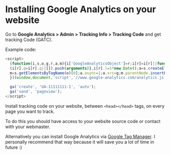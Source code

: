 # Installing Google Analytics on your website

Go to **Google Analytics > Admin > Tracking Info > Tracking Code** and get tracking Code (GATC).

Example code:

```javascript
<script>
  (function(i,s,o,g,r,a,m){i['GoogleAnalyticsObject']=r;i[r]=i[r]||function(){
  (i[r].q=i[r].q||[]).push(arguments)},i[r].l=1*new Date();a=s.createElement(o),
  m=s.getElementsByTagName(o)[0];a.async=1;a.src=g;m.parentNode.insertBefore(a,m)
  })(window,document,'script','//www.google-analytics.com/analytics.js','ga');

  ga('create', 'UA-11111111-1', 'auto');
  ga('send', 'pageview');
</script>
```

Install tracking code on your website, between `<head></head>` tags, on every page you want to track.

To do this you should have access to your website source code or contact with your webmaster.

Alternatively you can install Google Analytics via [Google Tag Manager](https://tagmanager.google.com). I personally recommend that way because it will save you a lot of time in future :)